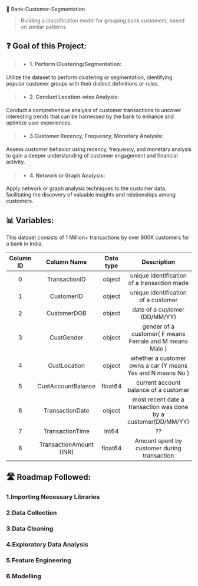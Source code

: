 🏦 Bank-Customer-Segmentation
> Building a classification model for grouping bank customers, based on similar patterns
## ❓  Goal of this Project:
> - #### 1. Perform Clustering/Segmentation:
 Utilize the dataset to perform clustering or segmentation, identifying popular customer groups with their distinct definitions or rules.
> - #### 2. Conduct Location-wise Analysis:
Conduct a comprehensive analysis of customer transactions to uncover interesting trends that can be harnessed by the bank to enhance and optimize user experiences.
> - #### 3.Customer Recency, Frequency, Monetary Analysis:
Assess customer behavior using recency, frequency, and monetary analysis to gain a deeper understanding of customer engagement and financial activity.
> - #### 4.  Network or Graph Analysis:
Apply network or graph analysis techniques to the customer data, facilitating the discovery of valuable insights and relationships among customers.


## :bar_chart: Variables:
This dataset consists of 1 Million+ transactions by over 800K customers for a bank in India.
  
| Column ID |           Column Name           | Data type |             Description            |
|:---------:|:-------------------------------:|:---------:|:-----------------------------------:|
|     0     |           TransactionID            |   object  | unique identification of a transaction made |
|     1     |             CustomerID                  |   object  |     unique identification of a customer|
|     2     |            CustomerDOB                  |   object   |  date of a customer (DD/MM/YY)|
|     3     |             CustGender               |   object  |gender of a customer( F means Female and M means Male )|
|     4     |           CustLocation              |   object  |whether a customer owns a car (Y means Yes and N means No )|
|     5     | CustAccountBalance                      |   float64  | current account balance of a customer |
|     6     |   TransactionDate                |   object | most recent date a transaction was done by a customer(DD/MM/YY)|
|     7     |   TransactionTime             |   int64 | ?? |
|     8     |  TransactionAmount (INR)            | float64 |Amount spent by customer during transaction |

## 🛣️ Roadmap Followed:
 ### 1.Importing Necessary Libraries
### 2.Data Collection
### 3.Data Cleaning
### 4.Exploratory Data Analysis
### 5.Feature Engineering
### 6.Modelling
